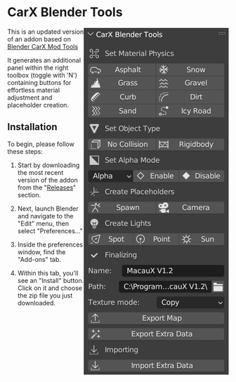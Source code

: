 # CarX Blender Tools
<img align="right" src="https://raw.githubusercontent.com/VirtualSizz/CarX-Blender-Tools/main/Media/blender_L4OJoXsrM9.png">

This is an updated version of an addon based on [Blender CarX Mod Tools](https://github.com/Zi9/Blender-CarX-Mod-Tools)

It generates an additional panel within the right toolbox (toggle with 'N') containing buttons for effortless material adjustment and placeholder creation.


## Installation

To begin, please follow these steps:

1. Start by downloading the most recent version of the addon from the "[Releases](https://github.com/VirtualSizz/CarX-Blender-Tools/releases)" section.

2. Next, launch Blender and navigate to the "Edit" menu, then select "Preferences..."

3. Inside the preferences window, find the "Add-ons" tab.

4. Within this tab, you'll see an "Install" button. Click on it and choose the zip file you just downloaded.
